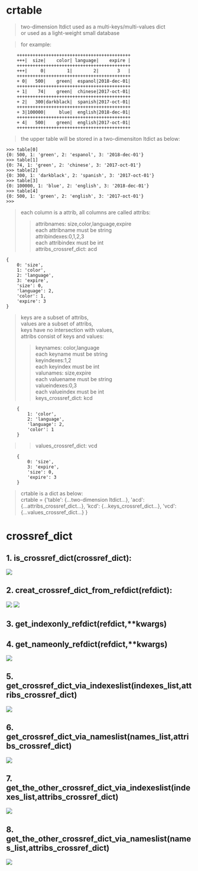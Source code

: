 # crtable
>two-dimension ltdict  used as a multi-keys/multi-values  dict  
or used as a light-weight small database  
	
>for example:

		+++++++++++++++++++++++++++++++++++++++++++
		+++|  size|    color| language|    expire |
		+++++++++++++++++++++++++++++++++++++++++++
		+++|     0|        1|        2|       3   |
		+++++++++++++++++++++++++++++++++++++++++++
		+ 0|   500|    green|  espanol|2018-dec-01|
		+++++++++++++++++++++++++++++++++++++++++++
		+ 1|    74|    green|  chinese|2017-oct-01|
		+++++++++++++++++++++++++++++++++++++++++++
		+ 2|   300|darkblack|  spanish|2017-oct-01|
		+++++++++++++++++++++++++++++++++++++++++++
		+ 3|100000|     blue|  english|2018-dec-01|
		+++++++++++++++++++++++++++++++++++++++++++
		+ 4|   500|    green|  english|2017-oct-01|
		+++++++++++++++++++++++++++++++++++++++++++  

>the upper  table will be stored in a two-dimensiton ltdict as below:

    >>> table[0]
    {0: 500, 1: 'green', 2: 'espanol', 3: '2018-dec-01'}
    >>> table[1]
    {0: 74, 1: 'green', 2: 'chinese', 3: '2017-oct-01'}
    >>> table[2]
    {0: 300, 1: 'darkblack', 2: 'spanish', 3: '2017-oct-01'}
    >>> table[3]
    {0: 100000, 1: 'blue', 2: 'english', 3: '2018-dec-01'}
    >>> table[4]
    {0: 500, 1: 'green', 2: 'english', 3: '2017-oct-01'}
    >>>
 
>each column is a attrib, all columns are called attribs:
>>attribnames: size,color,language,expire  
each attribname must be string  
attribindexes:0,1,2,3  
each attribindex must be int  
attribs\_crossref\_dict: acd  

	{
		0: 'size', 
		1: 'color', 
		2: 'language', 
		3: 'expire', 
		'size': 0, 
		'language': 2, 
		'color': 1, 
		'expire': 3
	}

>keys are a subset of attribs,    
values are a subset of attribs,  
keys have no intersection with values,  
attribs consist of keys and values:    
>>keynames: color,language  
each keyname must be string  
keyindexes:1,2  
each keyindex must be int  
valunames: size,expire  
each valuename must be string  
valueindexes:0,3  
each valueindex must be int  
keys\_crossref\_dict: kcd  

		{
			1: 'color', 
			2: 'language', 
			'language': 2, 
			'color': 1
		}

>>values\_crossref\_dict: vcd  

		{
			0: 'size', 
			3: 'expire', 
			'size': 0, 
			'expire': 3
		}  

>crtable is a dict as below:  
		crtable = {'table': {...two-dimension ltdict...},
		           'acd': {...attribs_crossref_dict...},
				   'kcd': {...keys_crossref_dict...},
				   'vcd': {...values_crossref_dict...}
				   }



# crossref_dict
__1. is_crossref_dict(crossref_dict):__  
--------------------------------------- 
![](Images/crtable.is_crossref_dict.png)  

__2. creat_crossref_dict_from_refdict(refdict):__
-------------------------------------------------
![](Images/crtable.creat_crossref_dict_from_refdict_1.png)
![](Images/crtable.creat_crossref_dict_from_refdict_2.png)  

__3. get_indexonly_refdict(refdict,**kwargs)__
----------------------------------------------  

__4. get_nameonly_refdict(refdict,**kwargs)__
---------------------------------------------
![](Images/crtable.get_nameonly_refdict.png)  

__5. get_crossref_dict_via_indexeslist(indexes_list,attribs_crossref_dict)__
---------------------------------------------------------------------------- 
![](Images/crtable.get_crossref_dict_via_indexeslist.png)  

__6. get_crossref_dict_via_nameslist(names_list,attribs_crossref_dict)__
------------------------------------------------------------------------
![](Images/crtable.get_crossref_dict_via_nameslist.png)  

__7. get_the_other_crossref_dict_via_indexeslist(indexes_list,attribs_crossref_dict)__
--------------------------------------------------------------------------------------  
![](Images/crtable.get_the_other_crossref_dict_via_indexeslist.png)  

__8. get_the_other_crossref_dict_via_nameslist(names_list,attribs_crossref_dict)__
----------------------------------------------------------------------------------
![](Images/crtable.get_the_other_crossref_dict_via_nameslist.png)  








